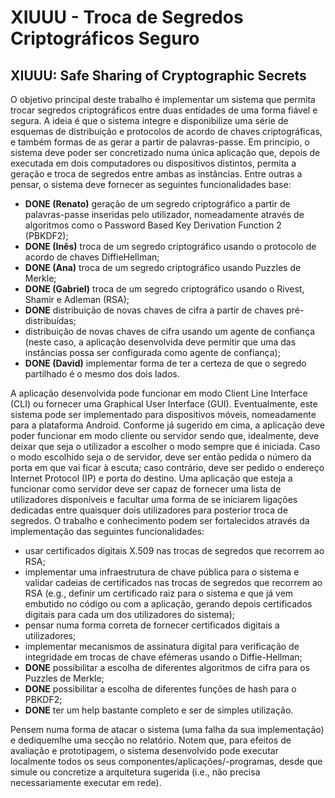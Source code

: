 # XIUUU - Troca de Segredos Criptográficos Seguro
## XIUUU: Safe Sharing of Cryptographic Secrets


O objetivo principal deste trabalho é implementar um sistema que permita trocar segredos
criptográficos entre duas entidades de uma forma fiável e segura. A ideia é que o sistema integre e disponibilize uma série de esquemas de distribuição e protocolos de acordo
de chaves criptográficas, e também formas de as gerar a partir de palavras-passe. Em
princípio, o sistema deve poder ser concretizado numa única aplicação que, depois de
executada em dois computadores ou dispositivos distintos, permita a geração e troca de
segredos entre ambas as instâncias. Entre outras a pensar, o sistema deve fornecer as
seguintes funcionalidades base:
- **DONE (Renato)** geração de um segredo criptográfico a partir de palavras-passe inseridas pelo utilizador, nomeadamente através de algoritmos como o Password Based Key Derivation Function 2 (PBKDF2);
- **DONE (Inês)** troca de um segredo criptográfico usando o protocolo de acordo de chaves DiffieHellman;
- **DONE (Ana)** troca de um segredo criptográfico usando Puzzles de Merkle;
- **DONE (Gabriel)** troca de um segredo criptográfico usando o Rivest, Shamir e Adleman (RSA);
- **DONE** distribuição de novas chaves de cifra a partir de chaves pré-distribuídas;
- distribuição de novas chaves de cifra usando um agente de confiança (neste caso, a
aplicação desenvolvida deve permitir que uma das instâncias possa ser configurada
como agente de confiança);
- **DONE (David)** implementar forma de ter a certeza de que o segredo partilhado é o mesmo dos dois
lados.


A aplicação desenvolvida pode funcionar em modo Client Line Interface (CLI) ou fornecer
uma Graphical User Interface (GUI). Eventualmente, este sistema pode ser implementado
para dispositivos móveis, nomeadamente para a plataforma Android. Conforme já sugerido em cima, a aplicação deve poder funcionar em modo cliente ou servidor sendo que,
idealmente, deve deixar que seja o utilizador a escolher o modo sempre que é iniciada.
Caso o modo escolhido seja o de servidor, deve ser então pedida o número da porta em
que vai ficar à escuta; caso contrário, deve ser pedido o endereço Internet Protocol (IP)
e porta do destino. Uma aplicação que esteja a funcionar como servidor deve ser capaz
de fornecer uma lista de utilizadores disponíveis e facultar uma forma de se iniciarem ligações dedicadas entre quaisquer dois utilizadores para posterior troca de segredos. O
trabalho e conhecimento podem ser fortalecidos através da implementação das seguintes
funcionalidades:
- usar certificados digitais X.509 nas trocas de segredos que recorrem ao RSA;
- implementar uma infraestrutura de chave pública para o sistema e validar cadeias de
certificados nas trocas de segredos que recorrem ao RSA (e.g., definir um certificado
raiz para o sistema e que já vem embutido no código ou com a aplicação, gerando
depois certificados digitais para cada um dos utilizadores do sistema);
- pensar numa forma correta de fornecer certificados digitais a utilizadores;
- implementar mecanismos de assinatura digital para verificação de integridade em trocas de chave efémeras usando o Diffie-Hellman;
- **DONE** possibilitar a escolha de diferentes algoritmos de cifra para os Puzzles de Merkle;
- **DONE** possibilitar a escolha de diferentes funções de hash para o PBKDF2;
- **DONE** ter um help bastante completo e ser de simples utilização.

Pensem numa forma de atacar o sistema (uma falha da sua implementação) e dediquemlhe uma secção no relatório. Notem que, para efeitos de avaliação e prototipagem, o sistema desenvolvido pode executar localmente todos os seus componentes/aplicações/-programas, desde que simule ou concretize a arquitetura sugerida (i.e., não precisa necessariamente executar em rede).
